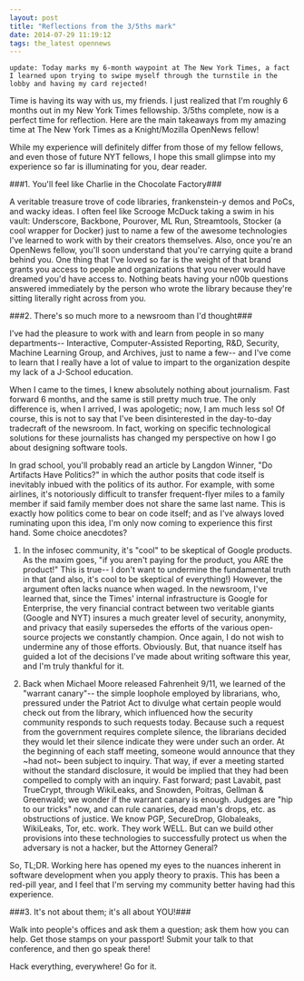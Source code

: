 ```yaml
---
layout: post
title: "Reflections from the 3/5ths mark"
date: 2014-07-29 11:19:12
tags: the_latest opennews
---
```


`update: Today marks my 6-month waypoint at The New York Times, a fact I learned upon trying to swipe myself through the turnstile in the lobby and having my card rejected!`

Time is having its way with us, my friends.  I just realized that I'm roughly 6 months out in my New York Times fellowship.  3/5ths complete, now is a perfect time for reflection.  Here are the main takeaways from my amazing time at The New York Times as a Knight/Mozilla OpenNews fellow!

While my experience will definitely differ from those of my fellow fellows, and even those of future NYT fellows, I hope this small glimpse into my experience so far is illuminating for you, dear reader.

###1. You'll feel like Charlie in the Chocolate Factory###

A veritable treasure trove of code libraries, frankenstein-y demos and PoCs, and wacky ideas.  I often feel like Scrooge McDuck taking a swim in his vault: Underscore, Backbone, Pourover, ML Run, Streamtools, Stocker (a cool wrapper for Docker) just to name a few of the awesome technologies I've learned to work with by their creators themselves.  Also, once you're an OpenNews fellow, you'll soon understand that you're carrying quite a brand behind you.  One thing that I've loved so far is the weight of that brand grants you access to people and organizations that you never would have dreamed you'd have access to.  Nothing beats having your n00b questions answered immediately by the person who wrote the library because they're sitting literally right across from you.

###2. There's so much more to a newsroom than I'd thought###

I've had the pleasure to work with and learn from people in so many departments-- Interactive, Computer-Assisted Reporting, R&D, Security, Machine Learning Group, and Archives, just to name a few-- and I've come to learn that I really have a lot of value to impart to the organization despite my lack of a J-School education.

When I came to the times, I knew absolutely nothing about journalism.  Fast forward 6 months, and the same is still pretty much true.  The only difference is, when I arrived, I was apologetic; now, I am much less so!  Of course, this is not to say that I've been disinterested in the day-to-day tradecraft of the newsroom.  In fact, working on specific technological solutions for these journalists has changed my perspective on how I go about designing software tools.

In grad school, you'll probably read an article by Langdon Winner, "Do Artifacts Have Politics?" in which the author posits that code itself is inevitably inbued with the politics of its author.  For example, with some airlines, it's notoriously difficult to transfer frequent-flyer miles to a family member if said family member does not share the same last name.  This is exactly how politics come to bear on code itself; and as I've always loved ruminating upon this idea, I'm only now coming to experience this first hand.  Some choice anecdotes?

1. In the infosec community, it's "cool" to be skeptical of Google products.  As the maxim goes, "if you aren't paying for the product, you ARE the product!"  This is true-- I don't want to undermine the fundamental truth in that (and also, it's cool to be skeptical of everything!)  However, the argument often lacks nuance when waged.  In the newsroom, I've learned that, since the Times' internal infrastructure is Google for Enterprise, the very financial contract between two veritable giants (Google and NYT) insures a much greater level of security, anonymity, and privacy that easily supersedes the efforts of the various open-source projects we constantly champion.  Once again, I do not wish to undermine any of those efforts.  Obviously.  But, that nuance itself has guided a lot of the decisions I've made about writing software this year, and I'm truly thankful for it.

2. Back when Michael Moore released Fahrenheit 9/11, we learned of the "warrant canary"-- the simple loophole employed by librarians, who, pressured under the Patriot Act to divulge what certain people would check out from the library, which influenced how the security community responds to such requests today.  Because such a request from the government requires complete silence, the librarians decided they would let their silence indicate they were under such an order. At the beginning of each staff meeting, someone would announce that they ~had not~ been subject to inquiry.  That way, if ever a meeting started without the standard disclosure, it would be implied that they had been compelled to comply with an inquiry.  Fast forward; past Lavabit, past TrueCrypt, through WikiLeaks, and Snowden, Poitras, Gellman & Greenwald; we wonder if the warrant canary is enough.  Judges are "hip to our tricks" now, and can rule canaries, dead man's drops, etc. as obstructions of justice.  We know PGP, SecureDrop, Globaleaks, WikiLeaks, Tor, etc. work.  They work WELL.  But can we build other provisions into these technologies to successfully protect us when the adversary is not a hacker, but the Attorney General?

So, TL;DR.  Working here has opened my eyes to the nuances inherent in software development when you apply theory to praxis.  This has been a red-pill year, and I feel that I'm serving my community better having had this experience.

###3. It's not about them; it's all about YOU!###

Walk into people's offices and ask them a question; ask them how you can help.  Get those stamps on your passport!  Submit your talk to that conference, and then go speak there!

Hack everything, everywhere! Go for it.